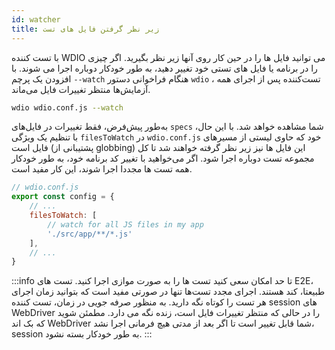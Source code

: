 ```yaml
---
id: watcher
title: زیر نظر گرفتن فایل های تست
---
```


با تست کننده WDIO می توانید فایل ها را در حین کار روی آنها زیر نظر بگیرید. اگر چیزی را در برنامه یا فایل های تستی خود تغییر دهید، به طور خودکار دوباره اجرا می شوند. با افزودن یک پرچم `--watch` هنگام فراخوانی دستور `wdio` ، تست‌کننده پس از اجرای همه آزمایش‌ها منتظر تغییرات فایل می‌ماند.

```sh
wdio wdio.conf.js --watch
```

به‌طور پیش‌فرض، فقط تغییرات در فایل‌های `specs` شما مشاهده خواهد شد. با این حال، با تنظیم یک ویژگی `filesToWatch` در `wdio.conf.js` خود که حاوی لیستی از مسیرهای فایل است (پشتیبانی از globbing) این فایل ها نیز زیر نظر گرفته خواهند شد تا کل مجموعه تست دوباره اجرا شود. اگر می‌خواهید با تغییر کد برنامه خود، به طور خودکار همه تست ها مجددا اجرا شوند، این کار مفید است.

```js
// wdio.conf.js
export const config = {
    // ...
    filesToWatch: [
        // watch for all JS files in my app
        './src/app/**/*.js'
    ],
    // ...
}
```

:::info
تا حد امکان سعی کنید تست ها را به صورت موازی اجرا کنید. تست های E2E، طبیعتا، کند هستند. اجرای مجدد تست‌ها تنها در صورتی مفید است که بتوانید زمان اجرای هر تست را کوتاه نگه دارید. به منظور صرفه جویی در زمان، تست کننده session های WebDriver را در حالی که منتظر تغییرات فایل است، زنده نگه می دارد. مطمئن شوید که بک اند WebDriver شما قابل تغییر است تا اگر بعد از مدتی هیچ فرمانی اجرا نشد، session به طور خودکار بسته نشود.
:::
